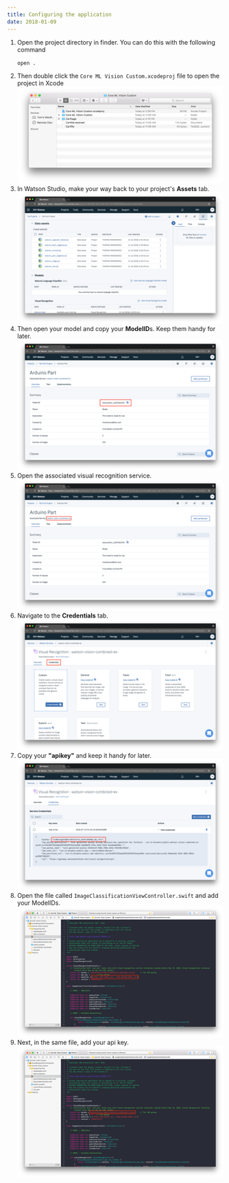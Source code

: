```yaml
---
title: Configuring the application
date: 2018-01-09
---
```


1. Open the project directory in finder. You can do this with the following command
   ```bash
   open .
   ```
1. Then double click the `Core ML Vision Custom.xcodeproj` file to open the project in Xcode
![](../_images/step_9_open_project.png)
1. In Watson Studio, make your way back to your project's **Assets** tab.
![](../_images/arduino_data_assets_list.png)
1. Then open your model and copy your **ModelID**s. Keep them handy for later.
![](../_images/arduino_model_id.png)
1. Open the associated visual recognition service.
![](../_images/arduino_associated_service.png)
1. Navigate to the **Credentials** tab.
![](../_images/arduino_credentials.png)
1. Copy your **"apikey"** and keep it handy for later.
![](../_images/arduino_api_key.png)
1. Open the file called `ImageClassificationViewController.swift` and add your ModelIDs.
![](../_images/step_9_add_model_ids.png)
1. Next, in the same file, add your api key.
![](../_images/step_9_add_api_key.png)
